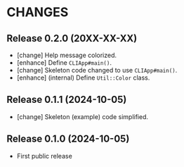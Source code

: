 CHANGES
=======


Release 0.2.0 (20XX-XX-XX)
--------------------------

* [change] Help message colorized.
* [enhance] Define `CLIApp#main()`.
* [change] Skeleton code changed to use `CLIApp#main()`.
* [enhance] (internal) Define `Util::Color` class.


Release 0.1.1 (2024-10-05)
--------------------------

* [change] Skeleton (example) code simplified.


Release 0.1.0 (2024-10-05)
--------------------------

* First public release
